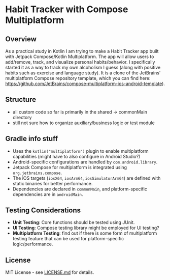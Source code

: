 # Habit Tracker with Compose Multiplatform

## Overview

As a practical study in Kotlin I am trying to make a Habit Tracker app built with Jetpack Compose/Kotlin Multiplatform. The app will allow users to add/remove, track, and visualize personal habits/behavior. I specifically started it as a way to track my own alcoholism I guess (along with positive habits such as exercise and language study). It is a clone of the JetBrains' multiplatform Compose repository template, which you can find here: https://github.com/JetBrains/compose-multiplatform-ios-android-template).

## Structure 
- all custom code so far is primarily in the shared -> commonMain directory
- still not sure how to organize auxiliary/business logic or test module

## Gradle info stuff

- Uses the `kotlin("multiplatform")` plugin to enable multiplatform capabilities (might have to also configure in Android Studio?)
- Android-specific configurations are handled by `com.android.library`.
- Jetpack Compose for multiplatform is integrated using `org.jetbrains.compose`.
- The iOS targets (`iosX64`, `iosArm64`, `iosSimulatorArm64`) are defined with static binaries for better performance.
- Dependencies are declared in `commonMain`, and platform-specific dependencies are in `androidMain`.


## Testing Considerations

- **Unit Testing**: Core functions should be tested using JUnit.
- **UI Testing**: Compose testing library might be employed for UI testing?
- **Multiplatform Testing**: find out if there is some form of multiplatform testing feature that can be used for platform-specific logic/performance.

## License

MIT License - see [LICENSE.md](LICENSE.md) for details.
